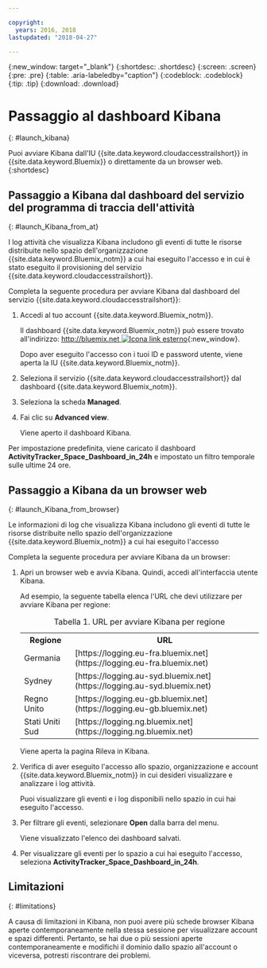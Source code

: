 ```yaml
---

copyright:
  years: 2016, 2018
lastupdated: "2018-04-27"

---
```


{:new_window: target="_blank"}
{:shortdesc: .shortdesc}
{:screen: .screen}
{:pre: .pre}
{:table: .aria-labeledby="caption"}
{:codeblock: .codeblock}
{:tip: .tip}
{:download: .download}



# Passaggio al dashboard Kibana
{: #launch_kibana}

Puoi avviare Kibana dall'IU {{site.data.keyword.cloudaccesstrailshort}} in {{site.data.keyword.Bluemix}} o direttamente da un browser web.
{:shortdesc}
   

##  Passaggio a Kibana dal dashboard del servizio del programma di traccia dell'attività
{: #launch_Kibana_from_at}

I log attività che visualizza Kibana includono gli eventi di tutte le risorse distribuite nello spazio dell'organizzazione {{site.data.keyword.Bluemix_notm}} a cui hai eseguito l'accesso e in cui è stato eseguito il provisioning del servizio {{site.data.keyword.cloudaccesstrailshort}}.

Completa la seguente procedura per avviare Kibana dal dashboard del servizio {{site.data.keyword.cloudaccesstrailshort}}:

1. Accedi al tuo account {{site.data.keyword.Bluemix_notm}}.

    Il dashboard {{site.data.keyword.Bluemix_notm}} può essere trovato all'indirizzo: [http://bluemix.net ![Icona link esterno](../../icons/launch-glyph.svg "Icona link esterno")](http://bluemix.net){:new_window}.
    
	Dopo aver eseguito l'accesso con i tuoi ID e password utente, viene aperta la IU {{site.data.keyword.Bluemix_notm}}.

2. Seleziona il servizio {{site.data.keyword.cloudaccesstrailshort}} dal dashboard {{site.data.keyword.Bluemix_notm}}. 
    
3. Seleziona la scheda **Managed**.

4. Fai clic su **Advanced view**. 

    Viene aperto il dashboard Kibana.

Per impostazione predefinita, viene caricato il dashboard **ActivityTracker_Space_Dashboard_in_24h** e impostato un filtro temporale sulle ultime 24 ore. 


	
	
##  Passaggio a Kibana da un browser web
{: #launch_Kibana_from_browser}

Le informazioni di log che visualizza Kibana includono gli eventi di tutte le risorse distribuite nello spazio dell'organizzazione {{site.data.keyword.Bluemix_notm}} a cui hai eseguito l'accesso

Completa la seguente procedura per avviare Kibana da un browser:

1. Apri un browser web e avvia Kibana. Quindi, accedi all'interfaccia utente Kibana.
    
    Ad esempio, la seguente tabella elenca l'URL che devi utilizzare per avviare Kibana per regione:
      
    <table>
          <caption>Tabella 1. URL per avviare Kibana per regione</caption>
           <tr>
            <th>Regione</th>
            <th>URL</th>
          </tr>
          <tr>
            <td>Germania</td>
            <td>[https://logging.eu-fra.bluemix.net](https://logging.eu-fra.bluemix.net) </td>
          </tr>
          <tr>
            <td>Sydney</td>
            <td>[https://logging.au-syd.bluemix.net](https://logging.au-syd.bluemix.net) </td>
          </tr>
		  <tr>
            <td>Regno Unito</td>
            <td>[https://logging.eu-gb.bluemix.net](https://logging.eu-gb.bluemix.net)</td>
          </tr>
		  <tr>
            <td>Stati Uniti Sud</td>
            <td>[https://logging.ng.bluemix.net](https://logging.ng.bluemix.net) </td>
          </tr>
    </table>
	
	Viene aperta la pagina Rileva in Kibana.
	
2. Verifica di aver eseguito l'accesso allo spazio, organizzazione e account {{site.data.keyword.Bluemix_notm}} in cui desideri visualizzare e analizzare i log attività.

    Puoi visualizzare gli eventi e i log disponibili nello spazio in cui hai eseguito l'accesso.

3. Per filtrare gli eventi, selezionare **Open** dalla barra del menu.

    Viene visualizzato l'elenco dei dashboard salvati.
	
4. Per visualizzare gli eventi per lo spazio a cui hai eseguito l'accesso, seleziona **ActivityTracker_Space_Dashboard_in_24h**.


## Limitazioni
{: #limitations}

 A causa di limitazioni in Kibana, non puoi avere più schede browser Kibana aperte contemporaneamente nella stessa sessione per visualizzare account e spazi differenti. Pertanto, se hai due o più sessioni aperte contemporaneamente e modifichi il dominio dallo spazio all'account o viceversa, potresti riscontrare dei problemi.
	



